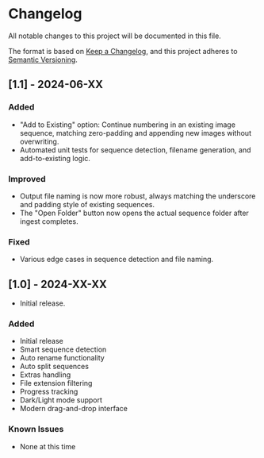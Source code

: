 # Changelog

All notable changes to this project will be documented in this file.

The format is based on [Keep a Changelog](https://keepachangelog.com/en/1.0.0/),
and this project adheres to [Semantic Versioning](https://semver.org/spec/v2.0.0.html).

## [1.1] - 2024-06-XX
### Added
- "Add to Existing" option: Continue numbering in an existing image sequence, matching zero-padding and appending new images without overwriting.
- Automated unit tests for sequence detection, filename generation, and add-to-existing logic.

### Improved
- Output file naming is now more robust, always matching the underscore and padding style of existing sequences.
- The "Open Folder" button now opens the actual sequence folder after ingest completes.

### Fixed
- Various edge cases in sequence detection and file naming.

## [1.0] - 2024-XX-XX
- Initial release.

### Added
- Initial release
- Smart sequence detection
- Auto rename functionality
- Auto split sequences
- Extras handling
- File extension filtering
- Progress tracking
- Dark/Light mode support
- Modern drag-and-drop interface

### Known Issues
- None at this time 